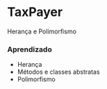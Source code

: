 # TaxPayer
Herança e Polimorfismo


### Aprendizado
- Herança
- Métodos e classes abstratas
- Polimorfismo
